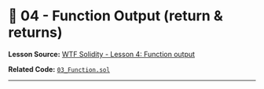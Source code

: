 # 📝 04 - Function Output (return & returns)

**Lesson Source:** [WTF Solidity - Lesson 4: Function output](https://www.wtf.academy/en/course/solidity101/Return)

**Related Code:** [`03_Function.sol`]()

---
